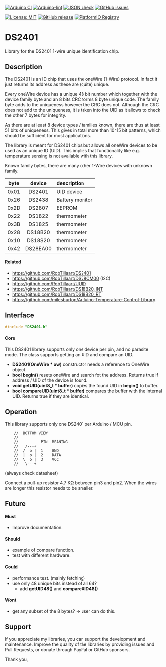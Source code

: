 
[![Arduino CI](https://github.com/RobTillaart/DS2401/workflows/Arduino%20CI/badge.svg)](https://github.com/marketplace/actions/arduino_ci)
[![Arduino-lint](https://github.com/RobTillaart/DS2401/actions/workflows/arduino-lint.yml/badge.svg)](https://github.com/RobTillaart/DS2401/actions/workflows/arduino-lint.yml)
[![JSON check](https://github.com/RobTillaart/DS2401/actions/workflows/jsoncheck.yml/badge.svg)](https://github.com/RobTillaart/DS2401/actions/workflows/jsoncheck.yml)
[![GitHub issues](https://img.shields.io/github/issues/RobTillaart/DS2401.svg)](https://github.com/RobTillaart/DS2401/issues)

[![License: MIT](https://img.shields.io/badge/license-MIT-green.svg)](https://github.com/RobTillaart/DS2401/blob/master/LICENSE)
[![GitHub release](https://img.shields.io/github/release/RobTillaart/DS2401.svg?maxAge=3600)](https://github.com/RobTillaart/DS2401/releases)
[![PlatformIO Registry](https://badges.registry.platformio.org/packages/robtillaart/library/DS2401.svg)](https://registry.platformio.org/libraries/robtillaart/DS2401)


# DS2401

Library for the DS2401 1-wire unique identification chip.


## Description

The DS2401 is an ID chip that uses the oneWire (1-Wire) protocol. 
In fact it just returns its address as these are (quite) unique.

Every oneWire device has a unique 48 bit number which together with
the device family byte and an 8 bits CRC forms 8 byte unique code.
The family byte adds to the uniqueness however the CRC does not.
Although the CRC does not add to the uniqueness, it is taken into
the UID as it allows to check the other 7 bytes for integrity.

As there are at least 8 device types / families known, there are 
thus at least 51 bits of uniqueness.
This gives in total more than 10^15 bit patterns, which should be 
sufficient for most applications.

The library is meant for DS2401 chips but allows all oneWire devices
to be used as an unique ID (UID). This implies that functionality
like e.g. temperature sensing is not available with this library.

Known family bytes, there are many other 1-Wire devices with unknown family.

|  byte  |  device    |  description  |
|:------:|:----------:|:--------------|
|  0x01  |  DS2401    |  UID device
|  0x26  |  DS2438    |  Battery monitor
|  0x2D  |  DS2807    |  EEPROM
|  0x22  |  DS1822    |  thermometer
|  0x3B  |  DS1825    |  thermometer
|  0x28  |  DS18B20   |  thermometer
|  0x10  |  DS18S20   |  thermometer
|  0x42  |  DS28EA00  |  thermometer


#### Related

- https://github.com/RobTillaart/DS2401
- https://github.com/RobTillaart/DS28CM00    (I2C)
- https://github.com/RobTillaart/UUID
- https://github.com/RobTillaart/DS18B20_INT
- https://github.com/RobTillaart/DS18B20_RT
- https://github.com/milesburton/Arduino-Temperature-Control-Library


## Interface

```cpp
#include "DS2401.h"
```

#### Core

This DS2401 library supports only one device per pin, and no parasite mode.
The class supports getting an UID and compare an UID.

- **DS2401(OneWire \* ow)** constructor needs a reference to OneWire object.
- **bool begin()** resets oneWire and search fot the address. 
Returns true if address / UID of the device is found. 
- **void getUID(uint8_t \* buffer)** copies the found UID in **begin()** to buffer.
- **bool compareUID(uint8_t \* buffer)** compares the buffer with the internal UID.
Returns true if they are identical.


## Operation

This library supports only one DS2401 per Arduino / MCU pin.

```
    //  BOTTOM VIEW
    //
    //          PIN  MEANING
    //   /---+
    //  /  o |  1    GND
    //  |  o |  2    DATA
    //  \  o |  3    VCC
    //   \---+
```
(always check datasheet)

Connect a pull-up resistor 4.7 KΩ between pin3 and pin2. 
When the wires are longer this resistor needs to be smaller.


## Future

#### Must

- Improve documentation.

#### Should

- example of compare function.
- test with different hardware.

#### Could

- performance test. (mainly fetching)
- use only 48 unique bits instead of all 64? 
  - add **getUID48()** and **compareUID48()**

#### Wont

- get any subset of the 8 bytes? => user can do this.


## Support

If you appreciate my libraries, you can support the development and maintenance.
Improve the quality of the libraries by providing issues and Pull Requests, or
donate through PayPal or GitHub sponsors.

Thank you,

